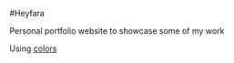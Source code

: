 #Heyfara

Personal portfolio website to showcase some of my work

Using [colors](https://github.com/mrmrs/colors)
